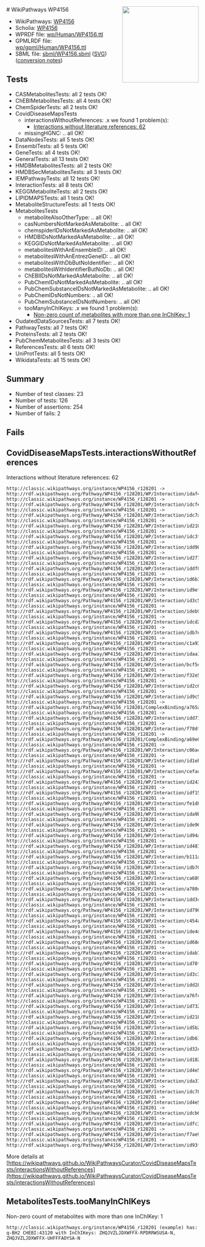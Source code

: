 <img style="float: right; width: 200px" src="https://cms-assets.nporadio.nl/npo3fm/NPO-Serious-Request-Logo-Groen-Ik-Steun-RGB.png" />
# WikiPathways WP4156

* WikiPathways: [WP4156](https://identifiers.org/wikipathways:WP4156)
* Scholia: [WP4156](https://scholia.toolforge.org/wikipathways/WP4156)
* WPRDF file: [wp/Human/WP4156.ttl](../wp/Human/WP4156.ttl)
* GPMLRDF file: [wp/gpml/Human/WP4156.ttl](../wp/gpml/Human/WP4156.ttl)
* SBML file: [sbml/WP4156.sbml](../sbml/WP4156.sbml) ([SVG](../sbml/WP4156.svg)) ([conversion notes](../sbml/WP4156.txt))

## Tests
* CASMetabolitesTests: all 2 tests OK!
* ChEBIMetabolitesTests: all 4 tests OK!
* ChemSpiderTests: all 2 tests OK!
* CovidDiseaseMapsTests
    * interactionsWithoutReferences: .x we found 1 problem(s):
        * [Interactions without literature references: 62](#9701cd7e)
    * missingHGNC: .. all OK!
* DataNodesTests: all 5 tests OK!
* EnsemblTests: all 5 tests OK!
* GeneTests: all 4 tests OK!
* GeneralTests: all 13 tests OK!
* HMDBMetabolitesTests: all 2 tests OK!
* HMDBSecMetabolitesTests: all 3 tests OK!
* IEMPathwayTests: all 12 tests OK!
* InteractionTests: all 8 tests OK!
* KEGGMetaboliteTests: all 2 tests OK!
* LIPIDMAPSTests: all 1 tests OK!
* MetaboliteStructureTests: all 1 tests OK!
* MetabolitesTests
    * metaboliteAlsoOtherType: .. all OK!
    * casNumbersNotMarkedAsMetabolite: .. all OK!
    * chemspiderIDsNotMarkedAsMetabolite: .. all OK!
    * HMDBIDsNotMarkedAsMetabolite: .. all OK!
    * KEGGIDsNotMarkedAsMetabolite: .. all OK!
    * metabolitesWithAnEnsembleID: .. all OK!
    * metabolitesWithAnEntrezGeneID: .. all OK!
    * metabolitesWithDbButNoIdentifier: .. all OK!
    * metabolitesWithIdentifierButNoDb: .. all OK!
    * ChEBIIDsNotMarkedAsMetabolite: .. all OK!
    * PubChemIDsNotMarkedAsMetabolite: .. all OK!
    * PubChemSubstanceIDsNotMarkedAsMetabolite: .. all OK!
    * PubChemIDsNotNumbers: .. all OK!
    * PubChemSubstanceIDsNotNumbers: .. all OK!
    * tooManyInChIKeys: .x we found 1 problem(s):
        * [Non-zero count of metabolites with more than one InChIKey: 1](#a4e4037e)
* OudatedDataSourcesTests: all 7 tests OK!
* PathwayTests: all 7 tests OK!
* ProteinsTests: all 2 tests OK!
* PubChemMetabolitesTests: all 3 tests OK!
* ReferencesTests: all 6 tests OK!
* UniProtTests: all 5 tests OK!
* WikidataTests: all 15 tests OK!


## Summary

* Number of test classes: 23
* Number of tests: 126
* Number of assertions: 254
* Number of fails: 2

## Fails

<a name="9701cd7e" />

## CovidDiseaseMapsTests.interactionsWithoutReferences

Interactions without literature references: 62
```
http://classic.wikipathways.org/instance/WP4156_r128201 -> http://rdf.wikipathways.org/Pathway/WP4156_r128201/WP/Interaction/idaf49de82
http://classic.wikipathways.org/instance/WP4156_r128201 -> http://rdf.wikipathways.org/Pathway/WP4156_r128201/WP/Interaction/idcfec2bee
http://classic.wikipathways.org/instance/WP4156_r128201 -> http://rdf.wikipathways.org/Pathway/WP4156_r128201/WP/Interaction/idc7ad578
http://classic.wikipathways.org/instance/WP4156_r128201 -> http://rdf.wikipathways.org/Pathway/WP4156_r128201/WP/Interaction/id210ea6b1
http://classic.wikipathways.org/instance/WP4156_r128201 -> http://rdf.wikipathways.org/Pathway/WP4156_r128201/WP/Interaction/idc3ff3f1c
http://classic.wikipathways.org/instance/WP4156_r128201 -> http://rdf.wikipathways.org/Pathway/WP4156_r128201/WP/Interaction/idd98f6358
http://classic.wikipathways.org/instance/WP4156_r128201 -> http://rdf.wikipathways.org/Pathway/WP4156_r128201/WP/Interaction/id277f5b5a
http://classic.wikipathways.org/instance/WP4156_r128201 -> http://rdf.wikipathways.org/Pathway/WP4156_r128201/WP/Interaction/iddf08bbd6
http://classic.wikipathways.org/instance/WP4156_r128201 -> http://rdf.wikipathways.org/Pathway/WP4156_r128201/WP/Interaction/id6b39a446
http://classic.wikipathways.org/instance/WP4156_r128201 -> http://rdf.wikipathways.org/Pathway/WP4156_r128201/WP/Interaction/id9ef7cfc3
http://classic.wikipathways.org/instance/WP4156_r128201 -> http://rdf.wikipathways.org/Pathway/WP4156_r128201/WP/Interaction/id3c540fa2
http://classic.wikipathways.org/instance/WP4156_r128201 -> http://rdf.wikipathways.org/Pathway/WP4156_r128201/WP/Interaction/ideb9fcede
http://classic.wikipathways.org/instance/WP4156_r128201 -> http://rdf.wikipathways.org/Pathway/WP4156_r128201/WP/Interaction/idcd230f57
http://classic.wikipathways.org/instance/WP4156_r128201 -> http://rdf.wikipathways.org/Pathway/WP4156_r128201/WP/Interaction/idb7ed86f6
http://classic.wikipathways.org/instance/WP4156_r128201 -> http://rdf.wikipathways.org/Pathway/WP4156_r128201/WP/Interaction/c1a93
http://classic.wikipathways.org/instance/WP4156_r128201 -> http://rdf.wikipathways.org/Pathway/WP4156_r128201/WP/Interaction/idaa1af98f
http://classic.wikipathways.org/instance/WP4156_r128201 -> http://rdf.wikipathways.org/Pathway/WP4156_r128201/WP/Interaction/bcf5c
http://classic.wikipathways.org/instance/WP4156_r128201 -> http://rdf.wikipathways.org/Pathway/WP4156_r128201/WP/Interaction/f32e5
http://classic.wikipathways.org/instance/WP4156_r128201 -> http://rdf.wikipathways.org/Pathway/WP4156_r128201/WP/Interaction/id2c686da2
http://classic.wikipathways.org/instance/WP4156_r128201 -> http://rdf.wikipathways.org/Pathway/WP4156_r128201/WP/Interaction/id9c5562ef
http://classic.wikipathways.org/instance/WP4156_r128201 -> http://rdf.wikipathways.org/Pathway/WP4156_r128201/ComplexBinding/a765a
http://classic.wikipathways.org/instance/WP4156_r128201 -> http://rdf.wikipathways.org/Pathway/WP4156_r128201/WP/Interaction/idd7741aaf
http://classic.wikipathways.org/instance/WP4156_r128201 -> http://rdf.wikipathways.org/Pathway/WP4156_r128201/WP/Interaction/f78df
http://classic.wikipathways.org/instance/WP4156_r128201 -> http://rdf.wikipathways.org/Pathway/WP4156_r128201/ComplexBinding/a69e0
http://classic.wikipathways.org/instance/WP4156_r128201 -> http://rdf.wikipathways.org/Pathway/WP4156_r128201/WP/Interaction/c06ac
http://classic.wikipathways.org/instance/WP4156_r128201 -> http://rdf.wikipathways.org/Pathway/WP4156_r128201/WP/Interaction/id1eb5096c
http://classic.wikipathways.org/instance/WP4156_r128201 -> http://rdf.wikipathways.org/Pathway/WP4156_r128201/WP/Interaction/cefac
http://classic.wikipathways.org/instance/WP4156_r128201 -> http://rdf.wikipathways.org/Pathway/WP4156_r128201/WP/Interaction/id24333043
http://classic.wikipathways.org/instance/WP4156_r128201 -> http://rdf.wikipathways.org/Pathway/WP4156_r128201/WP/Interaction/idf156bc02
http://classic.wikipathways.org/instance/WP4156_r128201 -> http://rdf.wikipathways.org/Pathway/WP4156_r128201/WP/Interaction/fe1d8
http://classic.wikipathways.org/instance/WP4156_r128201 -> http://rdf.wikipathways.org/Pathway/WP4156_r128201/WP/Interaction/ida9b8e551
http://classic.wikipathways.org/instance/WP4156_r128201 -> http://rdf.wikipathways.org/Pathway/WP4156_r128201/WP/Interaction/ide9604c01
http://classic.wikipathways.org/instance/WP4156_r128201 -> http://rdf.wikipathways.org/Pathway/WP4156_r128201/WP/Interaction/id94aadbf8
http://classic.wikipathways.org/instance/WP4156_r128201 -> http://rdf.wikipathways.org/Pathway/WP4156_r128201/WP/Interaction/id4876ba83
http://classic.wikipathways.org/instance/WP4156_r128201 -> http://rdf.wikipathways.org/Pathway/WP4156_r128201/WP/Interaction/b111a
http://classic.wikipathways.org/instance/WP4156_r128201 -> http://rdf.wikipathways.org/Pathway/WP4156_r128201/WP/Interaction/idb70c8a5b
http://classic.wikipathways.org/instance/WP4156_r128201 -> http://rdf.wikipathways.org/Pathway/WP4156_r128201/WP/Interaction/ca689
http://classic.wikipathways.org/instance/WP4156_r128201 -> http://rdf.wikipathways.org/Pathway/WP4156_r128201/WP/Interaction/a780c
http://classic.wikipathways.org/instance/WP4156_r128201 -> http://rdf.wikipathways.org/Pathway/WP4156_r128201/WP/Interaction/idd348c017
http://classic.wikipathways.org/instance/WP4156_r128201 -> http://rdf.wikipathways.org/Pathway/WP4156_r128201/WP/Interaction/id790b1035
http://classic.wikipathways.org/instance/WP4156_r128201 -> http://rdf.wikipathways.org/Pathway/WP4156_r128201/WP/Interaction/c454a
http://classic.wikipathways.org/instance/WP4156_r128201 -> http://rdf.wikipathways.org/Pathway/WP4156_r128201/WP/Interaction/ide4d37224
http://classic.wikipathways.org/instance/WP4156_r128201 -> http://rdf.wikipathways.org/Pathway/WP4156_r128201/WP/Interaction/id68d7effb
http://classic.wikipathways.org/instance/WP4156_r128201 -> http://rdf.wikipathways.org/Pathway/WP4156_r128201/WP/Interaction/idab741d7e
http://classic.wikipathways.org/instance/WP4156_r128201 -> http://rdf.wikipathways.org/Pathway/WP4156_r128201/WP/Interaction/id70f3fdfe
http://classic.wikipathways.org/instance/WP4156_r128201 -> http://rdf.wikipathways.org/Pathway/WP4156_r128201/WP/Interaction/id3c385ad3
http://classic.wikipathways.org/instance/WP4156_r128201 -> http://rdf.wikipathways.org/Pathway/WP4156_r128201/WP/Interaction/idd28db677
http://classic.wikipathways.org/instance/WP4156_r128201 -> http://rdf.wikipathways.org/Pathway/WP4156_r128201/WP/Interaction/a76fc
http://classic.wikipathways.org/instance/WP4156_r128201 -> http://rdf.wikipathways.org/Pathway/WP4156_r128201/WP/Interaction/id7326c6e
http://classic.wikipathways.org/instance/WP4156_r128201 -> http://rdf.wikipathways.org/Pathway/WP4156_r128201/WP/Interaction/id218a73f5
http://classic.wikipathways.org/instance/WP4156_r128201 -> http://rdf.wikipathways.org/Pathway/WP4156_r128201/WP/Interaction/id5b2cfbca
http://classic.wikipathways.org/instance/WP4156_r128201 -> http://rdf.wikipathways.org/Pathway/WP4156_r128201/WP/Interaction/idb61b60ed
http://classic.wikipathways.org/instance/WP4156_r128201 -> http://rdf.wikipathways.org/Pathway/WP4156_r128201/WP/Interaction/id32c71291
http://classic.wikipathways.org/instance/WP4156_r128201 -> http://rdf.wikipathways.org/Pathway/WP4156_r128201/WP/Interaction/id1826379
http://classic.wikipathways.org/instance/WP4156_r128201 -> http://rdf.wikipathways.org/Pathway/WP4156_r128201/WP/Interaction/id4e503ef6_2
http://classic.wikipathways.org/instance/WP4156_r128201 -> http://rdf.wikipathways.org/Pathway/WP4156_r128201/WP/Interaction/ida371d2ff
http://classic.wikipathways.org/instance/WP4156_r128201 -> http://rdf.wikipathways.org/Pathway/WP4156_r128201/WP/Interaction/idc788ccbe
http://classic.wikipathways.org/instance/WP4156_r128201 -> http://rdf.wikipathways.org/Pathway/WP4156_r128201/WP/Interaction/id4e503ef6_1
http://classic.wikipathways.org/instance/WP4156_r128201 -> http://rdf.wikipathways.org/Pathway/WP4156_r128201/WP/Interaction/idcb6f2385
http://classic.wikipathways.org/instance/WP4156_r128201 -> http://rdf.wikipathways.org/Pathway/WP4156_r128201/WP/Interaction/idfc3d6f39
http://classic.wikipathways.org/instance/WP4156_r128201 -> http://rdf.wikipathways.org/Pathway/WP4156_r128201/WP/Interaction/f7ae9
http://classic.wikipathways.org/instance/WP4156_r128201 -> http://rdf.wikipathways.org/Pathway/WP4156_r128201/WP/Interaction/id93f579bc
```

More details at [https://wikipathways.github.io/WikiPathwaysCurator/CovidDiseaseMapsTests/interactionsWithoutReferences](https://wikipathways.github.io/WikiPathwaysCurator/CovidDiseaseMapsTests/interactionsWithoutReferences)

<a name="a4e4037e" />

## MetabolitesTests.tooManyInChIKeys

Non-zero count of metabolites with more than one InChIKey: 1
```
http://classic.wikipathways.org/instance/WP4156_r128201 (example) has: q-BH2 CHEBI:43120 with InChIKeys: ZHQJVZLJDXWFFX-RPDRRWSUSA-N, ZHQJVZLJDXWFFX-UHFFFAOYSA-N
```

